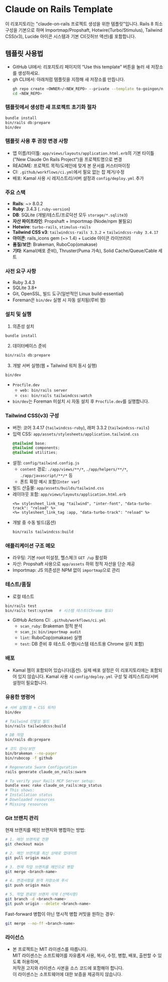 # Claude on Rails Template

이 리포지토리는 "claude-on-rails 프로젝트 생성을 위한 템플릿"입니다. Rails 8 최소 구성을 기본으로 하며 Importmap/Propshaft, Hotwire(Turbo/Stimulus), Tailwind CSS(v3), Lucide 아이콘 시스템과 기본 CI(깃허브 액션)를 포함합니다.

## 템플릿 사용법

- GitHub UI에서: 리포지토리 페이지의 “Use this template” 버튼을 눌러 새 저장소를 생성하세요.
- gh CLI에서: 아래처럼 템플릿을 지정해 새 저장소를 만듭니다.
  ```bash
  gh repo create <OWNER>/<NEW_REPO> --private --template to-goingon/new-claude-on-rails-project --clone
  cd <NEW_REPO>
  ```

### 템플릿에서 생성한 새 프로젝트 초기화 절차

```bash
bundle install
bin/rails db:prepare
bin/dev
```

### 템플릿 사용 후 권장 변경 사항

- 앱 이름/타이틀: `app/views/layouts/application.html.erb`의 기본 타이틀("New Claude On Rails Project")을 프로젝트명으로 변경
- README: 프로젝트 목적/도메인에 맞게 본 문서를 커스터마이징
- CI: `.github/workflows/ci.yml`에서 필요 없는 잡 제거/수정
- 배포: Kamal 사용 시 레지스트리/서버 설정과 `config/deploy.yml` 추가

### 주요 스택

- **Rails**: ~> 8.0.2
- **Ruby**: 3.4.3 (`.ruby-version`)
- **DB**: SQLite (개발/테스트/프로덕션 모두 `storage/*.sqlite3`)
- **자산 파이프라인**: Propshaft + Importmap (Node/npm 불필요)
- **Hotwire**: `turbo-rails`, `stimulus-rails`
- **Tailwind CSS v3**: `tailwindcss-rails 3.3.2` + `tailwindcss-ruby 3.4.17`
- **아이콘**: rails_icons gem (~> 1.4) + Lucide 아이콘 라이브러리
- **품질/보안**: Brakeman, RuboCop(omakase)
- **기타**: Kamal(배포 준비), Thruster(Puma 가속), Solid Cache/Queue/Cable 세트

### 사전 요구 사항

- Ruby 3.4.3
- SQLite 3.8+
- Git, OpenSSL, 빌드 도구(일반적인 Linux build-essential)
- Foreman은 `bin/dev` 실행 시 자동 설치됨(루비 젬)

### 설치 및 실행

1. 의존성 설치

```bash
bundle install
```

2. 데이터베이스 준비

```bash
bin/rails db:prepare
```

3. 개발 서버 실행(웹 + Tailwind 워처 동시 실행)

```bash
bin/dev
```

- `Procfile.dev`
  - `web: bin/rails server`
  - `css: bin/rails tailwindcss:watch`
- `bin/dev`는 Foreman 미설치 시 자동 설치 후 `Procfile.dev`를 실행합니다.

### Tailwind CSS(v3) 구성

- 버전: 코어 3.4.17 (`tailwindcss-ruby`), 래퍼 3.3.2 (`tailwindcss-rails`)
- 입력 CSS: `app/assets/stylesheets/application.tailwind.css`
  ```css
  @tailwind base;
  @tailwind components;
  @tailwind utilities;
  ```
- 설정: `config/tailwind.config.js`
  - `content` 경로: `./app/views/**/*`, `./app/helpers/**/*`, `./app/javascript/**/*` 등
  - 폰트 확장 예시 포함(`Inter var`)
- 빌드 산출물: `app/assets/builds/tailwind.css`
- 레이아웃 포함: `app/views/layouts/application.html.erb`
  ```erb
  <%= stylesheet_link_tag "tailwind", "inter-font", "data-turbo-track": "reload" %>
  <%= stylesheet_link_tag :app, "data-turbo-track": "reload" %>
  ```
- 개발 중 수동 빌드(옵션)
  ```bash
  bin/rails tailwindcss:build
  ```

### 애플리케이션 구조 메모

- 라우팅: 기본 root 미설정, 헬스체크 `GET /up` 활성화
- 자산: Propshaft 사용으로 `app/assets` 하위 정적 자산을 단순 제공
- Importmap: JS 의존성은 NPM 없이 `importmap`으로 관리

### 테스트/품질

- 로컬 테스트

```bash
bin/rails test
bin/rails test:system   # 시스템 테스트(Chrome 필요)
```

- GitHub Actions CI: `.github/workflows/ci.yml`
  - `scan_ruby`: Brakeman 정적 분석
  - `scan_js`: `bin/importmap audit`
  - `lint`: RuboCop(omakase) 실행
  - `test`: DB 준비 후 테스트 수행(시스템 테스트용 Chrome 설치 포함)

### 배포

- Kamal 젬이 포함되어 있습니다(옵션). 실제 배포 설정은 이 리포지토리에는 포함되어 있지 않습니다. Kamal 사용 시 `config/deploy.yml` 구성 및 레지스트리/서버 설정이 필요합니다.

### 유용한 명령어

```bash
# 서버 실행(웹 + CSS 워처)
bin/dev

# Tailwind 단발성 빌드
bin/rails tailwindcss:build

# DB 작업
bin/rails db:prepare

# 코드 검사/보안
bin/brakeman --no-pager
bin/rubocop -f github

# Regenerate Swarm Configuration
rails generate claude_on_rails:swarm

# To verify your Rails MCP Server setup:
bundle exec rake claude_on_rails:mcp_status
# This shows:
# Installation status
# Downloaded resources
# Missing resources
```

### Git 브랜치 관리

현재 브랜치를 메인 브랜치와 병합하는 방법:

```bash
# 1. 메인 브랜치로 전환
git checkout main

# 2. 메인 브랜치를 최신 상태로 업데이트
git pull origin main

# 3. 현재 작업 브랜치를 메인으로 병합
git merge <branch-name>

# 4. 변경사항을 원격 저장소에 푸시
git push origin main

# 5. 작업 완료된 브랜치 삭제 (선택사항)
git branch -d <branch-name>
git push origin --delete <branch-name>
```

Fast-forward 병합이 아닌 명시적 병합 커밋을 원하는 경우:
```bash
git merge --no-ff <branch-name>
```

### 라이선스

- 본 프로젝트는 MIT 라이센스를 따릅니다.  
  MIT 라이센스는 소프트웨어를 자유롭게 사용, 복사, 수정, 병합, 배포, 출판할 수 있도록 허용하며,  
  저작권 고지와 라이센스 사본을 소스 코드에 포함해야 합니다.  
  이 라이센스는 소프트웨어에 대한 보증을 제공하지 않습니다.
